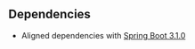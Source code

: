 ## Dependencies

* Aligned dependencies with [Spring Boot 3.1.0](https://github.com/spring-projects/spring-boot/releases/tag/v3.4.1)
